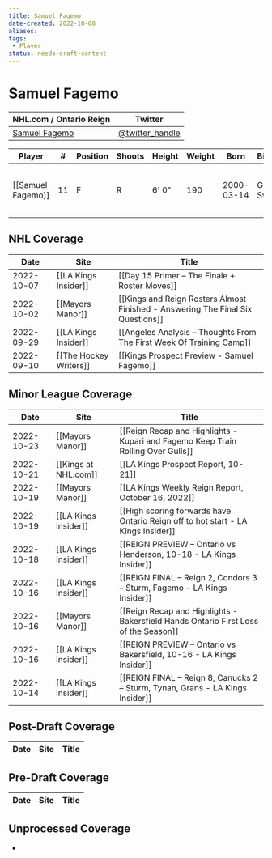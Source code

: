 ```yaml
---
title: Samuel Fagemo
date-created: 2022-10-08
aliases: 
tags:
 - Player
status: needs-draft-content
---
```


# Samuel Fagemo

NHL.com / Ontario Reign | Twitter
-|-
[Samuel Fagemo](https://ontarioreign.com/roster/samuel-fagemo) | [@twitter_handle](https://twitter.com/)

Player | \# | Position | Shoots | Height | Weight | Born | Birthplace | Draft 
-|-|-|-|-|-|-|-|-
[[Samuel Fagemo]] | 11 | F | R | 6' 0" | 190 | 2000-03-14 | Goteborg, Sweden | LAK 2nd RD, 2019 (50th)



## NHL  Coverage
| Date       | Site                   | Title                                                                           |
| ---------- | ---------------------- | ------------------------------------------------------------------------------- |
| 2022-10-07 | [[LA Kings Insider]]   | [[Day 15 Primer – The Finale + Roster Moves]]                                   |
| 2022-10-02 | [[Mayors Manor]]       | [[Kings and Reign Rosters Almost Finished - Answering The Final Six Questions]] |
| 2022-09-29 | [[LA Kings Insider]]   | [[Angeles Analysis – Thoughts From The First Week Of Training Camp]]            |
| 2022-09-10 | [[The Hockey Writers]] | [[Kings Prospect Preview - Samuel Fagemo]]                                     |


## Minor League Coverage
| Date       | Site                 | Title                                                                               |
| ---------- | -------------------- | ----------------------------------------------------------------------------------- |
| 2022-10-23 | [[Mayors Manor]]     | [[Reign Recap and Highlights - Kupari and Fagemo Keep Train Rolling Over Gulls]]    |
| 2022-10-21 | [[Kings at NHL.com]] | [[LA Kings Prospect Report, 10-21]]                                                 |
| 2022-10-19 | [[Mayors Manor]]     | [[LA Kings Weekly Reign Report, October 16, 2022]]                                  |
| 2022-10-19 | [[LA Kings Insider]] | [[High scoring forwards have Ontario Reign off to hot start - LA Kings Insider]]    |
| 2022-10-18 | [[LA Kings Insider]] | [[REIGN PREVIEW – Ontario vs Henderson, 10-18 - LA Kings Insider]]                  |
| 2022-10-16 | [[LA Kings Insider]] | [[REIGN FINAL – Reign 2, Condors 3 – Sturm, Fagemo - LA Kings Insider]]             |
| 2022-10-16 | [[Mayors Manor]]     | [[Reign Recap and Highlights - Bakersfield Hands Ontario First Loss of the Season]] |
| 2022-10-16 | [[LA Kings Insider]] | [[REIGN PREVIEW – Ontario vs Bakersfield, 10-16 - LA Kings Insider]]                |
| 2022-10-14 | [[LA Kings Insider]] | [[REIGN FINAL – Reign 8, Canucks 2 – Sturm, Tynan, Grans - LA Kings Insider]]       |



## Post-Draft Coverage
Date | Site |  Title
---|---|---



## Pre-Draft Coverage
Date | Site |  Title
---|---|---


## Unprocessed Coverage
- 
